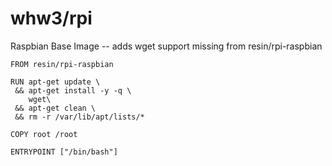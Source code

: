 # whw3/rpi
Raspbian Base Image -- adds wget support missing from resin/rpi-raspbian

```
FROM resin/rpi-raspbian

RUN apt-get update \
 && apt-get install -y -q \
	wget\
 && apt-get clean \
 && rm -r /var/lib/apt/lists/*

COPY root /root

ENTRYPOINT ["/bin/bash"]
```
